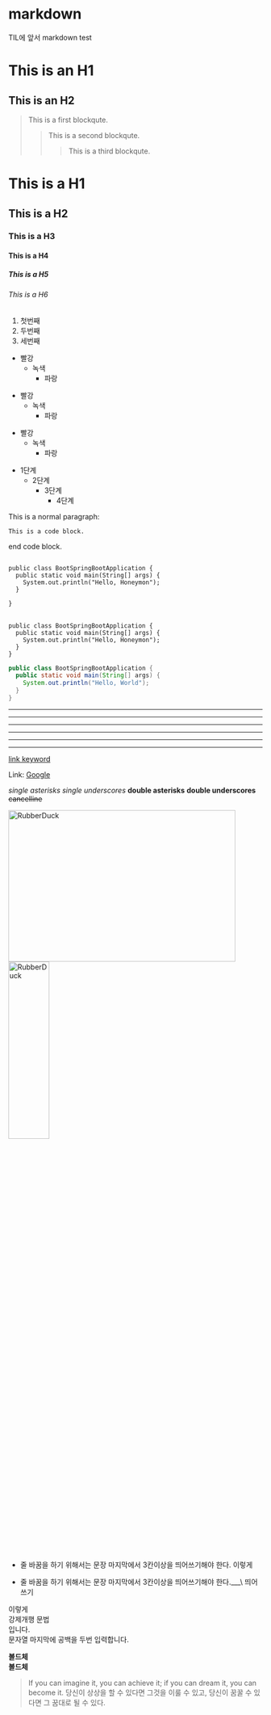 # markdown

TIL에 앞서 markdown test

This is an H1
=============

This is an H2
-------------



> This is a first blockqute.
>	> This is a second blockqute.
>	>	> This is a third blockqute.

  
# This is a H1
## This is a H2
### This is a H3
#### This is a H4
##### This is a H5
###### This is a H6


1. 첫번째
2. 두번째
3. 세번째

* 빨강
  * 녹색
    * 파랑

+ 빨강
  + 녹색
    + 파랑

- 빨강
  - 녹색
    - 파랑

* 1단계
  - 2단계
    + 3단계
      + 4단계

This is a normal paragraph:

    This is a code block.
    
end code block.

<pre>
<code>
public class BootSpringBootApplication {
  public static void main(String[] args) {
    System.out.println("Hello, Honeymon");
  }

}
</code>
</pre>


```
public class BootSpringBootApplication {
  public static void main(String[] args) {
    System.out.println("Hello, Honeymon");
  }
}
```

```java
public class BootSpringBootApplication {
  public static void main(String[] args) {
    System.out.println("Hello, World");
  }
}
``` 

* * *

***

*****

- - -

---

---------------------------------------   

[link keyword][id]

[id]: URL "Optional Title here"


Link: [Google][googlelink]

[googlelink]: https://google.com "Go google"

*single asterisks*
_single underscores_
**double asterisks**
__double underscores__
~~cancelline~~   

<img src="/path/to/img.jpg" width="450px" height="300px" title="px(픽셀) 크기 설정" alt="RubberDuck"></img><br/>
<img src="/path/to/img.jpg" width="40%" height="30%" title="px(픽셀) 크기 설정" alt="RubberDuck"></img>

* 줄 바꿈을 하기 위해서는 문장 마지막에서 3칸이상을 띄어쓰기해야 한다. 
이렇게   

* 줄 바꿈을 하기 위해서는 문장 마지막에서 3칸이상을 띄어쓰기해야 한다.___\\ 띄어쓰기


이렇게  
강제개행 문법  
입니다.  
문자열 마지막에 공백을 두번 입력합니다.

__볼드체__  
**볼드체**

> If you can imagine it, you can achieve it; if you can dream it, you can become it.
당신이 상상을 할 수 있다면 그것을 이룰 수 있고, 당신이 꿈꿀 수 있다면 그 꿈대로 될 수 있다.